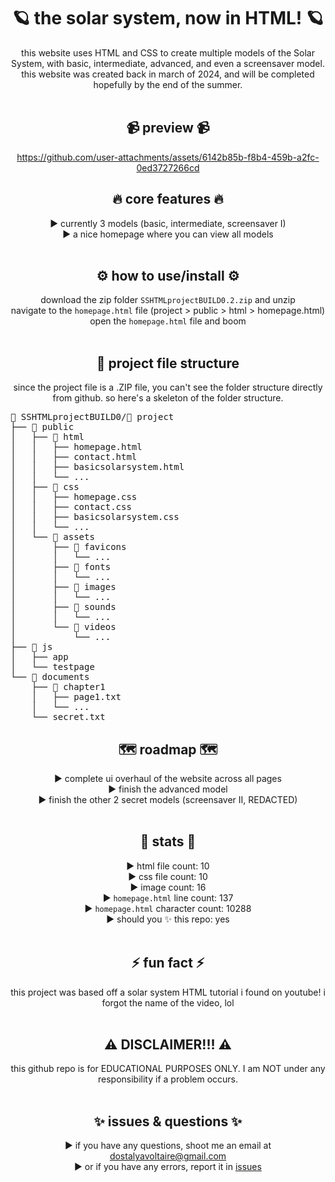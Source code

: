 <div align="center">

# 🪐 the solar system, now in HTML! 🪐
this website uses HTML and CSS to create multiple models of the Solar System, with basic, intermediate, advanced, and even a screensaver model. this website was created back in march of 2024, and will be completed hopefully by the end of the summer. <br><br>

## 📹 preview 📹

https://github.com/user-attachments/assets/6142b85b-f8b4-459b-a2fc-0ed3727266cd

## 🔥 core features 🔥
► currently 3 models (basic, intermediate, screensaver I) <br>
► a nice homepage where you can view all models <br><br>

## ⚙️ how to use/install ⚙️
download the zip folder `SSHTMLprojectBUILD0.2.zip` and unzip <br>
navigate to the `homepage.html` file (project > public > html > homepage.html) <br>
open the `homepage.html` file and boom <br><br>

## 📂 project file structure
since the project file is a .ZIP file, you can't see the folder structure directly from github. so here's a skeleton of the folder structure.

<pre align="left">
📁 SSHTMLprojectBUILD0/📁 project
├── 📁 public
│   ├── 📁 html
│   │   ├── homepage.html
│   │   ├── contact.html
│   │   ├── basicsolarsystem.html
│   │   └── ...
│   ├── 📁 css
│   │   ├── homepage.css
│   │   ├── contact.css
│   │   ├── basicsolarsystem.css
│   │   └── ...
│   └── 📁 assets
│       ├── 📁 favicons
│       │   └── ...
│       ├── 📁 fonts
│       │   └── ...
│       ├── 📁 images
│       │   └── ...
│       ├── 📁 sounds
│       │   └── ...
│       └── 📁 videos   
│           └── ...
├── 📁 js  
│   ├── app
│   └── testpage
└── 📁 documents
    ├── 📁 chapter1
    │   ├── page1.txt
    │   └── ...
    └── secret.txt
</pre>

## 🗺️ roadmap 🗺️
► complete ui overhaul of the website across all pages <br>
► finish the advanced model <br>
► finish the other 2 secret models (screensaver II, REDACTED) <br><br>

## 🚀 stats 🚀
► html file count: 10 <br>
► css file count: 10 <br>
► image count: 16 <br>
► `homepage.html` line count: 137 <br>
► `homepage.html` character count: 10288 <br>
► should you ✨ this repo: yes <br><br>

## ⚡ fun fact ⚡
this project was based off a solar system HTML tutorial i found on youtube! i forgot the name of the video, lol <br><br>

## ⚠️ DISCLAIMER!!! ⚠️
this github repo is for EDUCATIONAL PURPOSES ONLY. I am NOT under any responsibility if a problem occurs. <br><br>

## ✨ issues & questions ✨
► if you have any questions, shoot me an email at dostalyavoltaire@gmail.com <br>
► or if you have any errors, report it in [issues](https://github.com/TheVoltaireian/SolarSystemHTML/issues/new)
</div>
